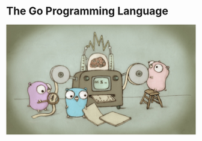 
# The Go Programming Language

![image](https://github.com/Leuckart/Leuckart/blob/master/GoLang/doc/fiveyears.jpg)
